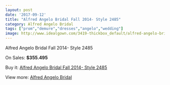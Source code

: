 ```yaml
---
layout: post
date: '2017-09-12'
title: "Alfred Angelo Bridal Fall 2014- Style 2485"
category: Alfred Angelo Bridal
tags: ["prom","demure","dresses","angelo","wedding"]
image: http://www.idealgown.com/3419-thickbox_default/alfred-angelo-bridal-fall-2014-style-2485.jpg
---
```

Alfred Angelo Bridal Fall 2014- Style 2485

On Sales: **$355.495**
<a href="https://www.idealgown.com/en/alfred-angelo-bridal/1637-alfred-angelo-bridal-fall-2014-style-2485.html"><amp-img layout="responsive" width="600" height="600" src="//www.idealgown.com/3419-thickbox_default/alfred-angelo-bridal-fall-2014-style-2485.jpg" alt="Alfred Angelo Bridal Fall 2014- Style 2485 0" /></a>
<a href="https://www.idealgown.com/en/alfred-angelo-bridal/1637-alfred-angelo-bridal-fall-2014-style-2485.html"><amp-img layout="responsive" width="600" height="600" src="//www.idealgown.com/3421-thickbox_default/alfred-angelo-bridal-fall-2014-style-2485.jpg" alt="Alfred Angelo Bridal Fall 2014- Style 2485 1" /></a>
<a href="https://www.idealgown.com/en/alfred-angelo-bridal/1637-alfred-angelo-bridal-fall-2014-style-2485.html"><amp-img layout="responsive" width="600" height="600" src="//www.idealgown.com/3420-thickbox_default/alfred-angelo-bridal-fall-2014-style-2485.jpg" alt="Alfred Angelo Bridal Fall 2014- Style 2485 2" /></a>

Buy it: [Alfred Angelo Bridal Fall 2014- Style 2485](https://www.idealgown.com/en/alfred-angelo-bridal/1637-alfred-angelo-bridal-fall-2014-style-2485.html "Alfred Angelo Bridal Fall 2014- Style 2485")

View more: [Alfred Angelo Bridal](https://www.idealgown.com/en/28-alfred-angelo-bridal "Alfred Angelo Bridal")